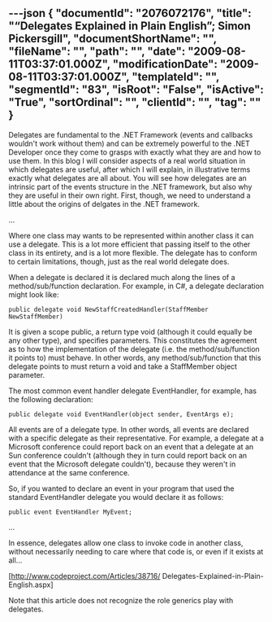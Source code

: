 ---json
{
  "documentId": "2076072176",
  "title": "“Delegates Explained in Plain English”; Simon Pickersgill",
  "documentShortName": "",
  "fileName": "",
  "path": "",
  "date": "2009-08-11T03:37:01.000Z",
  "modificationDate": "2009-08-11T03:37:01.000Z",
  "templateId": "",
  "segmentId": "83",
  "isRoot": "False",
  "isActive": "True",
  "sortOrdinal": "",
  "clientId": "",
  "tag": ""
}
---

Delegates are fundamental to the .NET Framework (events and callbacks wouldn't work without them) and can be extremely powerful to the .NET Developer once they come to grasps with exactly what they are and how to use them. In this blog I will consider aspects of a real world situation in which delegates are useful, after which I will explain, in illustrative terms exactly what delegates are all about. You will see how delegates are an intrinsic part of the events structure in the .NET framework, but also why they are useful in their own right. First, though, we need to understand a little about the origins of delgates in the .NET framework.

…

Where one class may wants to be represented within another class it can use a delegate. This is a lot more efficient that passing itself to the other class in its entirety, and is a lot more flexible. The delegate has to conform to certain limitations, though, just as the real world delegate does.

When a delegate is declared it is declared much along the lines of a method/sub/function declaration. For example, in C#, a delegate declaration might look like:

    public delegate void NewStaffCreatedHandler(StaffMember NewStaffMember)


It is given a scope public, a return type void (although it could equally be any other type), and specifies parameters. This constitutes the agreement as to how the implementation of the delegate (i.e. the method/sub/function it points to) must behave. In other words, any method/sub/function that this delegate points to must return a void and take a StaffMember object parameter.

The most common event handler delegate EventHandler, for example, has the following declaration:

    public delegate void EventHandler(object sender, EventArgs e);


All events are of a delegate type. In other words, all events are declared with a specific delegate as their representative. For example, a delegate at a Microsoft conference could report back on an event that a delegate at an Sun conference couldn't (although they in turn could report back on an event that the Microsoft delegate couldn't), because they weren't in attendance at the same conference.

So, if you wanted to declare an event in your program that used the standard EventHandler delegate you would declare it as follows:

    public event EventHandler MyEvent;

…

In essence, delegates allow one class to invoke code in another class, without necessarily needing to care where that code is, or even if it exists at all…

[http://www.codeproject.com/Articles/38716/
    Delegates-Explained-in-Plain-English.aspx]

Note that this article does not recognize the role generics play with delegates.
